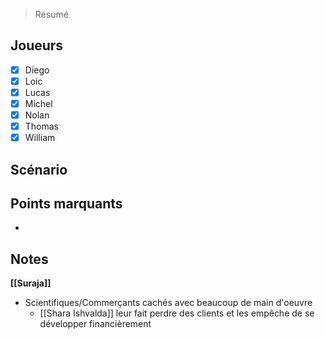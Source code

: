 > Résumé

## Joueurs

- [x] Diego
- [x] Loic
- [x] Lucas
- [x] Michel
- [x] Nolan
- [x] Thomas
- [x] William

## Scénario


## Points marquants

- 

## Notes

__[[Suraja]]__
- Scientifiques/Commerçants cachés avec beaucoup de main d'oeuvre
  - [[Shara Ishvalda]] leur fait perdre des clients et les empêche de se développer financièrement
